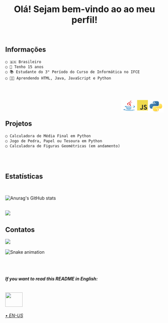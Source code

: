 <h1 align="center"> Olá! Sejam bem-vindo ao ao meu perfil! </h1>

⠀⠀⠀⠀ 
## Informações 
~~~
○ 🇧🇷 Brasileiro
○ 👨 Tenho 15 anos
○ 📚 Estudante do 3° Período do Curso de Informática no IFCE
○ 👨‍💻 Aprendendo HTML, Java, JavaScript e Python
~~~

<br> <br>

<img align="right" alt="Python" height="40" width="50" src="https://raw.githubusercontent.com/devicons/devicon/master/icons/python/python-original.svg">
<img align="right" alt="Javascript" height="34" width="35" src="https://raw.githubusercontent.com/devicons/devicon/master/icons/javascript/javascript-original.svg">
<img align="right" alt="Java" height="35" width="50" src="https://raw.githubusercontent.com/devicons/devicon/master/icons/java/java-original.svg">

<br> <br>

## Projetos
~~~
○ Calculadora de Média Final em Python
○ Jogo de Pedra, Papel ou Tesoura em Python
○ Calculadora de Figuras Geométricas (em andamento)
~~~

<br><br>

## Estatísticas

<br>

![Anurag's GitHub stats](https://github-readme-stats.vercel.app/api?username=TheAnders007&show_icons=true&theme=dark) 

<br>

<img height="187em" src="https://github-readme-stats.vercel.app/api/top-langs/?username=TheAnders007&layout=compact&langs_count=7&theme=dark"/>

<br>

## Contatos

<div align="left">
<a href = "mailto:andersonmaiast@gmail.com"><img src="https://img.shields.io/badge/Gmail-D14836?style=for-the-badge&logo=gmail&logoColor=white" target="_blank"></a>
 
![Snake animation](https://github.com/TheAnders007/TheAnders007/blob/output/github-contribution-grid-snake.svg) 
  
<br> <br>
#### *If you want to read this README in English:*
<br> 
<img align="left" height="46" width="55" src="https://user-images.githubusercontent.com/124885820/232338814-3b22419e-736f-45e5-bf24-ef0d8110b26b.png">
  


<br> <br> <br>
[*•  EN-US*](https://github.com/TheAnders007/TheAnders007/blob/main/engREADME.md)
